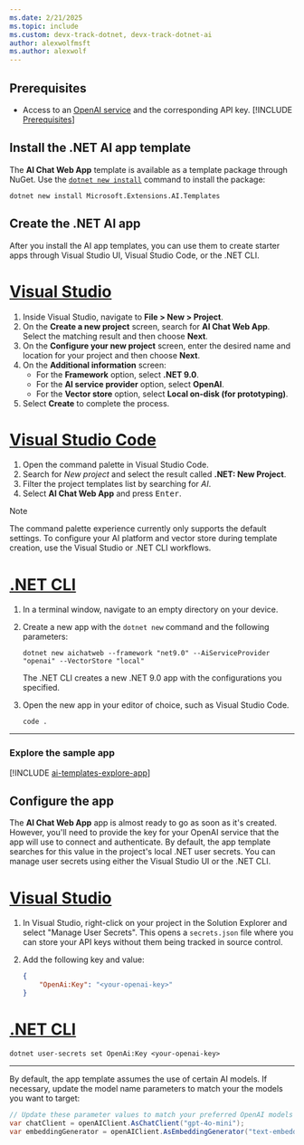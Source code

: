 ```yaml
---
ms.date: 2/21/2025
ms.topic: include
ms.custom: devx-track-dotnet, devx-track-dotnet-ai
author: alexwolfmsft
ms.author: alexwolf
---
```


## Prerequisites

* Access to an [OpenAI service](https://openai.com/api/) and the corresponding API key.
[!INCLUDE [Prerequisites](../../../../includes/dotnet-prerequisites.md)]

## Install the .NET AI app template

The **AI Chat Web App** template is available as a template package through NuGet. Use the [`dotnet new install`](../../../core/tools/dotnet-new-install.md) command to install the package:

```dotnetcli
dotnet new install Microsoft.Extensions.AI.Templates
```

## Create the .NET AI app

After you install the AI app templates, you can use them to create starter apps through Visual Studio UI, Visual Studio Code, or the .NET CLI.

# [Visual Studio](#tab/visual-studio)

1. Inside Visual Studio, navigate to **File > New > Project**.
1. On the **Create a new project** screen, search for **AI Chat Web App**. Select the matching result and then choose **Next**.
1. On the **Configure your new project** screen, enter the desired name and location for your project and then choose **Next**.
1. On the **Additional information** screen:
    - For the **Framework** option, select **.NET 9.0**.
    - For the **AI service provider** option, select **OpenAI**.
    - For the **Vector store** option, select **Local on-disk (for prototyping)**.
1. Select **Create** to complete the process.

# [Visual Studio Code](#tab/visual-studio-code)

1. Open the command palette in Visual Studio Code.
1. Search for *New project* and select the result called **.NET: New Project**.
1. Filter the project templates list by searching for *AI*.
1. Select **AI Chat Web App** and press <kbd>Enter</kbd>.

> [!NOTE]
> The command palette experience currently only supports the default settings. To configure your AI platform and vector store during template creation, use the Visual Studio or .NET CLI workflows.

# [.NET CLI](#tab/dotnet-cli)

1. In a terminal window, navigate to an empty directory on your device.
1. Create a new app with the `dotnet new` command and the following parameters:

    ```dotnetcli
    dotnet new aichatweb --framework "net9.0" --AiServiceProvider "openai" --VectorStore "local"
    ```

    The .NET CLI creates a new .NET 9.0 app with the configurations you specified.

1. Open the new app in your editor of choice, such as Visual Studio Code.

    ```dotnetcli
    code .
    ```

---

### Explore the sample app

[!INCLUDE [ai-templates-explore-app](ai-templates-explore-app.md)]

## Configure the app

The **AI Chat Web App** app is almost ready to go as soon as it's created. However, you'll need to provide the key for your OpenAI service that the app will use to connect and authenticate. By default, the app template searches for this value in the project's local .NET user secrets. You can manage user secrets using either the Visual Studio UI or the .NET CLI.

# [Visual Studio](#tab/configure-visual-studio)

1. In Visual Studio, right-click on your project in the Solution Explorer and select "Manage User Secrets". This opens a `secrets.json` file where you can store your API keys without them being tracked in source control.

2. Add the following key and value:

    ```json
    {
        "OpenAi:Key": "<your-openai-key>"
    }
    ```

# [.NET CLI](#tab/configure-dotnet-cli)

```dotnetcli
dotnet user-secrets set OpenAi:Key <your-openai-key>
```

---

By default, the app template assumes the use of certain AI models. If necessary, update the model name parameters to match your the models you want to target:

```csharp
// Update these parameter values to match your preferred OpenAI models
var chatClient = openAIClient.AsChatClient("gpt-4o-mini");
var embeddingGenerator = openAIClient.AsEmbeddingGenerator("text-embedding-3-small");
```
